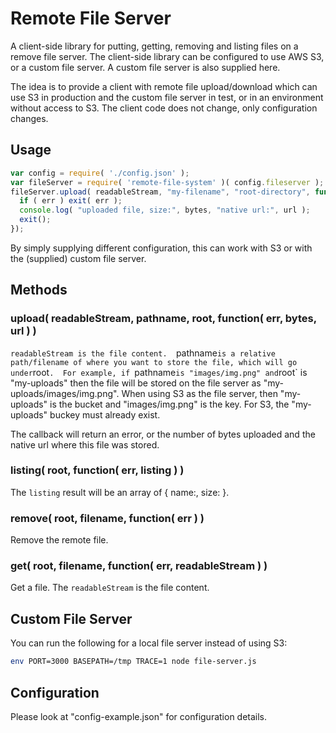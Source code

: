 # Remote File Server

A client-side library for putting, getting, removing and listing files on a remove file server.  The
client-side library can be configured to use AWS S3, or a custom file server.  A custom file server is
also supplied here.

The idea is to provide a client with remote file upload/download which can use S3 in production and the
custom file server in test, or in an environment without access to S3.  The client code does not change,
only configuration changes.

## Usage

```javascript
var config = require( './config.json' );
var fileServer = require( 'remote-file-system' )( config.fileserver );
fileServer.upload( readableStream, "my-filename", "root-directory", function( err, bytes, url ) {
  if ( err ) exit( err );
  console.log( "uploaded file, size:", bytes, "native url:", url );
  exit();
});
```

By simply supplying different configuration, this can work with S3 or with the (supplied) custom file server.

## Methods

### upload( readableStream, pathname, root, function( err, bytes, url ) )

`readableStream is the file content.  `pathname` is a relative path/filename of where you want to store the
file, which will go under `root`.  For example, if `pathname` is "images/img.png" and `root` is "my-uploads"
then the file will be stored on the file server as "my-uploads/images/img.png".  When using S3 as the file server,
then "my-uploads" is the bucket and "images/img.png" is the key.  For S3, the "my-uploads" buckey must already exist.

The callback will return an error, or the number of bytes uploaded and the native url where this file was stored.

### listing( root, function( err, listing ) )

The `listing` result will be an array of { name:, size: }.

### remove( root, filename, function( err ) )

Remove the remote file.

### get( root, filename, function( err, readableStream ) )

Get a file.  The `readableStream` is the file content.

## Custom File Server

You can run the following for a local file server instead of using S3:

```bash
env PORT=3000 BASEPATH=/tmp TRACE=1 node file-server.js
```

## Configuration

Please look at "config-example.json" for configuration details.

